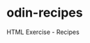 # odin-recipes
HTML Exercise - Recipes
<!--This is the first HTML project for TOP. It is testing basic HTML - lists, links, images and file structure, as well as use of GIT, GitHub.-->